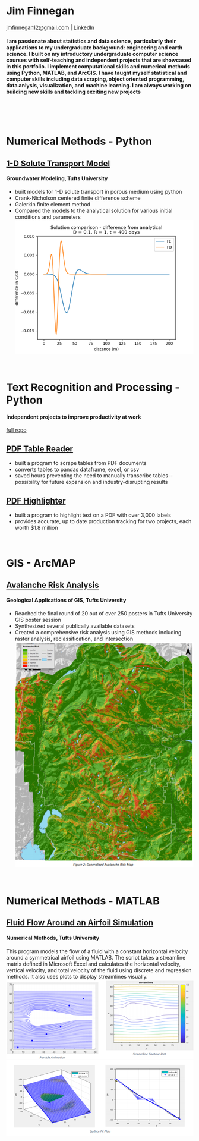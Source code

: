 # Jim Finnegan
[jmfinnegan12@gmail.com](mailto:jmfinnegan12@gmail.com?subject=GitHub%20Portfolio) | [LinkedIn](https://www.linkedin.com/in/james-m-finnegan/)

#### I am passionate about statistics and data science, particularly their applications to my undergraduate background: engineering and earth science. I built on my introductory undergraduate computer science courses with self-teaching and independent projects that are showcased in this portfolio. I implement computational skills and numerical methods using Python, MATLAB, and ArcGIS. I have taught myself statistical and computer skills including data scraping, object oriented programming, data anlysis, visualization, and machine learning. I am always working on building new skills and tackling exciting new projects

<br/><br/><br/>

# Numerical Methods - Python
## [1-D Solute Transport Model](https://github.com/jmfinnegan12/1Dtransport)
#### Groundwater Modeling, Tufts University
- built models for 1-D solute transport in porous medium using python
- Crank-Nicholson centered finite difference scheme
- Galerkin finite element method 
- Compared the models to the analytical solution for various initial conditions and parameters
![](/images/comparison_D_1_t400.png)

<br/>

# Text Recognition and Processing - Python
#### Independent projects to improve productivity at work
[full repo](https://github.com/jmfinnegan12/pdf)
## [PDF Table Reader](https://github.com/jmfinnegan12/pdf/blob/main/TableReader_finalized.ipynb)
- built a program to scrape tables from PDF documents
- converts tables to pandas dataframe, excel, or csv
- saved hours preventing the need to manually transcribe tables--possibility for future expansion and industry-disrupting results


## [PDF Highlighter](https://github.com/jmfinnegan12/pdf/blob/main/PDF%20Highlight.ipynb)
- built a program to highlight text on a PDF with over 3,000 labels
- provides accurate, up to date production tracking for two projects, each worth $1.8 million

<br/>

# GIS - ArcMAP
## [Avalanche Risk Analysis](https://github.com/jmfinnegan12/avalanche)
#### Geological Applications of GIS, Tufts University
- Reached the final round of 20 out of over 250 posters in Tufts University GIS poster session
- Synthesized several publically available datasets
- Created a comprehensive risk analysis using GIS methods including raster analysis, reclassification, and intersection
![](/images/risk_map.PNG)

<br/>

# Numerical Methods - MATLAB
## [Fluid Flow Around an Airfoil Simulation](https://github.com/jmfinnegan12/fluid-flow)
#### Numerical Methods, Tufts University
This program models the flow of a fluid with a constant horizontal velocity around a symmetrical airfoil using MATLAB. The script takes a streamline matrix defined in Microsoft Excel and calculates the horizontal velocity, vertical velocity, and total velocity of the fluid using discrete and regression methods. It also uses plots to display streamlines visually.
![](/images/Streamlines.PNG)
![](/images/Surface%20Fit%20Plots.PNG)

